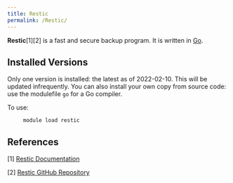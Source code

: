 ```yaml
---
title: Restic
permalink: /Restic/
---
```


**Restic**[1][2] is a fast and secure backup program. It is written in
[Go](https://go.dev/).

Installed Versions
------------------

Only one version is installed: the latest as of 2022-02-10. This will be
updated infrequently. You can also install your own copy from source
code: use the modulefile `go` for a Go compiler.

To use:

`     module load restic`

References
----------

<references/>

[1] [Restic Documentation](https://restic.readthedocs.io/en/latest/010_introduction.html)

[2] [Restic GitHub Repository](https://github.com/restic/restic)